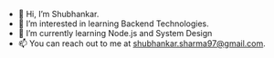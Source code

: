 - 👋 Hi, I’m Shubhankar.
- 👀 I’m interested in learning Backend Technologies.
- 🌱 I’m currently learning Node.js and System Design
- 📫 You can reach out to me at shubhankar.sharma97@gmail.com.

<!---
shubhankar-31/shubhankar-31 is a ✨ special ✨ repository because its `README.md` (this file) appears on your GitHub profile.
You can click the Preview link to take a look at your changes.
--->

